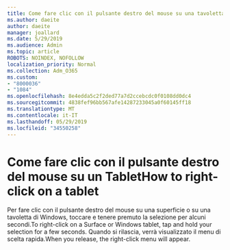 ```yaml
---
title: Come fare clic con il pulsante destro del mouse su una tavoletta Windows
ms.author: daeite
author: daeite
manager: joallard
ms.date: 5/29/2019
ms.audience: Admin
ms.topic: article
ROBOTS: NOINDEX, NOFOLLOW
localization_priority: Normal
ms.collection: Adm_O365
ms.custom:
- "8000036"
- "1084"
ms.openlocfilehash: 8e4edda5c2f2ded77a7d2ccebcdc0f0108dd0dc4
ms.sourcegitcommit: 4838fef96bb567afe14287233045a0f60145ff18
ms.translationtype: MT
ms.contentlocale: it-IT
ms.lasthandoff: 05/29/2019
ms.locfileid: "34550258"
---
```

# <a name="how-to-right-click-on-a-tablet"></a><span data-ttu-id="05c0b-102">Come fare clic con il pulsante destro del mouse su un Tablet</span><span class="sxs-lookup"><span data-stu-id="05c0b-102">How to right-click on a tablet</span></span>

<span data-ttu-id="05c0b-103">Per fare clic con il pulsante destro del mouse su una superficie o su una tavoletta di Windows, toccare e tenere premuto la selezione per alcuni secondi.</span><span class="sxs-lookup"><span data-stu-id="05c0b-103">To right-click on a Surface or Windows tablet, tap and hold your selection for a few seconds.</span></span> <span data-ttu-id="05c0b-104">Quando si rilascia, verrà visualizzato il menu di scelta rapida.</span><span class="sxs-lookup"><span data-stu-id="05c0b-104">When you release, the right-click menu will appear.</span></span>